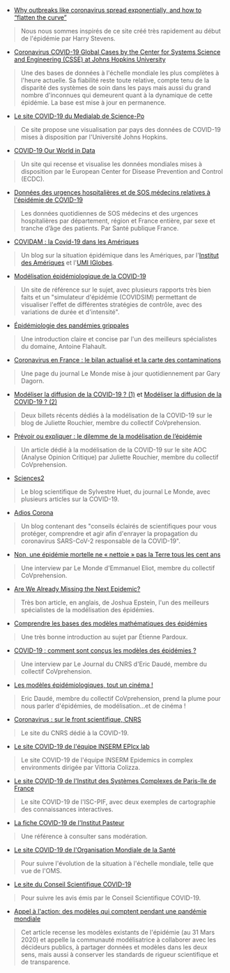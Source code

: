 - [Why outbreaks like coronavirus spread exponentially, and how to “flatten the curve”](https://www.washingtonpost.com/graphics/2020/world/corona-simulator/)
> Nous nous sommes inspirés de ce site créé très rapidement au début de l'épidémie par Harry Stevens. 

- [Coronavirus COVID-19 Global Cases by the Center for Systems Science and Engineering (CSSE) at Johns Hopkins University](https://gisanddata.maps.arcgis.com/apps/opsdashboard/index.html#/bda7594740fd40299423467b48e9ecf6)
> Une des bases de données à l'échelle mondiale les plus complètes à l'heure actuelle. Sa fiabilité reste toute relative, compte tenu de la disparité des systèmes de soin dans les pays mais aussi du grand nombre d'inconnues qui demeurent quant à la dynamique de cette épidémie. La base est mise à jour en permanence.

- [Le site COVID-19 du Medialab de Science-Po](https://boogheta.github.io/coronavirus-countries/)
> Ce site propose une visualisation par pays des données de COVID-19 mises à disposition par l'Université Johns Hopkins. 

- [COVID-19 Our World in Data](https://ourworldindata.org/coronavirus)
> Un site qui recense et visualise les données mondiales mises à disposition par le European Center for Disease Prevention and Control (ECDC).

- [Données des urgences hospitalières et de SOS médecins relatives à l'épidémie de COVID-19](https://www.data.gouv.fr/fr/datasets/donnees-des-urgences-hospitalieres-et-de-sos-medecins-relatives-a-lepidemie-de-covid-19/)
> Les données quotidiennes de SOS médecins et des urgences hospitalières par département, région et France entière, par sexe et tranche d’âge des patients. Par Santé publique France.

- [COVIDAM : la Covid-19 dans les Amériques](https://covidam.institutdesameriques.fr/)
> Un blog sur la situation épidémique dans les Amériques, par l'[Institut des Amériques](https://institutdesameriques.fr/fr) et l'[UMI IGlobes](https://www.cnrs-univ-arizona.net/).

- [Modélisation épidémiologique de la COVID-19](http://alizon.ouvaton.org/COVID.html)
> Un site de référence sur le sujet, avec plusieurs rapports très bien faits et un "simulateur d'épidémie (COVIDSIM) permettant de visualiser l'effet de différentes stratégies de contrôle, avec des variations de durée et d'intensité". 

- [Épidémiologie des pandémies grippales](https://websenti.u707.jussieu.fr/sentiweb/2063.pdf)
> Une introduction claire et concise par l'un des meilleurs spécialistes du domaine, Antoine Flahault. 

- [Coronavirus en France : le bilan actualisé et la carte des contaminations](https://www.lemonde.fr/les-decodeurs/article/2020/03/16/coronavirus-en-france-le-bilan-actualise-et-la-carte-des-contaminations_6033283_4355770.html)
> Une page du journal Le Monde mise à jour quotidiennement par Gary Dagorn.

- [Modéliser la diffusion de la COVID-19 ? (1)](https://blogs.mediapart.fr/bluejuliette/blog/220320/modeliser-la-diffusion-du-covid-19-1) et [Modéliser la diffusion de la COVID-19 ? (2)](https://blogs.mediapart.fr/bluejuliette/blog/240320/modeliser-la-diffusion-du-covid-19-2)
> Deux billets récents dédiés à la modélisation de la COVID-19 sur le blog de Juliette Rouchier, membre du collectif CoVprehension.

- [Prévoir ou expliquer : le dilemme de la modélisation de l’épidémie](https://aoc.media/analyse/2020/04/23/prevoir-ou-expliquer-le-dilemme-de-la-modelisation-de-lepidemie/)
> Un article dédié à la modélisation de la COVID-19 sur le site AOC (Analyse Opinion Critique) par Juliette Rouchier, membre du collectif CoVprehension.

- [Sciences2](https://www.lemonde.fr/blog/huet/)
> Le blog scientifique de Sylvestre Huet, du journal Le Monde, avec plusieurs articles sur la COVID-19.

- [Adios Corona](https://www.adioscorona.org/)
> Un blog contenant des "conseils éclairés de scientifiques pour vous protéger, comprendre et agir afin d'enrayer la propagation du coronavirus SARS-CoV-2 responsable de la COVID-19".

- [Non, une épidémie mortelle ne « nettoie » pas la Terre tous les cent ans](https://www.lemonde.fr/les-decodeurs/article/2020/03/25/non-une-epidemie-mortelle-ne-nettoie-pas-la-terre-tous-les-cent-ans_6034414_4355770.html)
> Une interview par Le Monde d'Emmanuel Eliot, membre du collectif CoVprehension.

- [Are We Already Missing the Next Epidemic?](https://www.politico.com/amp/news/magazine/2020/03/31/coronavirus-americafear-contagion-can-we-handle-it-157711?__twitter_impression=true)
> Très bon article, en anglais, de Joshua Epstein, l'un des meilleurs spécialistes de la modélisation des épidémies.

- [Comprendre les bases des modèles mathématiques des épidémies](https://theconversation.com/comprendre-les-bases-des-modeles-mathematiques-des-epidemies-136056)
> Une très bonne introduction au sujet par Étienne Pardoux.

- [COVID-19 : comment sont conçus les modèles des épidémies ?](https://lejournal.cnrs.fr/articles/covid-19-comment-sont-concus-les-modeles-des-epidemies)
> Une interview par Le Journal du CNRS d'Eric Daudé, membre du collectif CoVprehension.

- [Les modèles épidémiologiques, tout un cinéma !](https://theconversation.com/les-modeles-epidemiologiques-tout-un-cinema-135230)
> Eric Daudé, membre du collectif CoVprehension, prend la plume pour nous parler d'épidémies, de modélisation...et de cinéma !

- [Coronavirus : sur le front scientifique, CNRS](http://www.cnrs.fr/fr/cnrsinfo/coronavirus-sur-le-front-scientifique)
> Le site du CNRS dédié à la COVID-19.

- [Le site COVID-19 de l'équipe INSERM EPIcx lab](https://www.epicx-lab.com/covid-19.html)
> Le site COVID-19 de l'équipe INSERM Epidemics in complex environments dirigée par Vittoria Colizza.

- [Le site COVID-19 de l'Institut des Systèmes Complexes de Paris-Ile de France](https://iscpif.fr/projects/coronavirus-related-projects/)
> Le site COVID-19 de l'ISC-PIF, avec deux exemples de cartographie des connaissances interactives.

- [La fiche COVID-19 de l'Institut Pasteur](https://www.pasteur.fr/fr/centre-medical/fiches-maladies/coronavirus-wuhan)
> Une référence à consulter sans modération.

- [Le site COVID-19 de l'Organisation Mondiale de la Santé](https://www.who.int/fr/emergencies/diseases/novel-coronavirus-2019)
> Pour suivre l'évolution de la situation à l'échelle mondiale, telle que vue de l'OMS.

- [Le site du Conseil Scientifique COVID-19](https://solidarites-sante.gouv.fr/actualites/presse/dossiers-de-presse/article/covid-19-conseil-scientifique-covid-19)
> Pour suivre les avis émis par le Conseil Scientifique COVID-19.

- [Appel à l'action: des modèles qui comptent pendant une pandémie mondiale](http://jasss.soc.surrey.ac.uk/23/2/10.html)
> Cet article recense les modèles existants de l'épidémie (au 31 Mars 2020) et appelle la communauté modélisatrice à collaborer avec les décideurs publics, à partager données et modèles dans les deux sens, mais aussi à conserver les standards de rigueur scientifique et de transparence.
